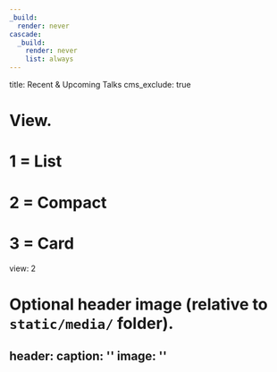```yaml
---
_build:
  render: never
cascade:
  _build:
    render: never
    list: always
---
```

title: Recent & Upcoming Talks
cms_exclude: true

# View.
#   1 = List
#   2 = Compact
#   3 = Card
view: 2

# Optional header image (relative to `static/media/` folder).
header:
  caption: ''
  image: ''
---
